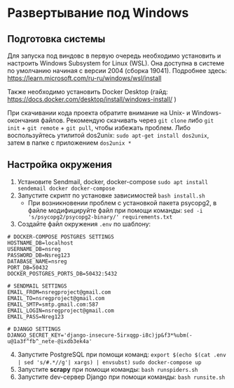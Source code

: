 # Развертывание под Windows

## Подготовка системы

Для запуска под виндовс в первую очередь необходимо установить и настроить Windows Subsystem for Linux (WSL). Она доступна в системе по умолчанию начиная с версии 2004 (сборка 19041). Подробнее здесь: https://learn.microsoft.com/ru-ru/windows/wsl/install

Также необходимо установить Docker Desktop (гайд: https://docs.docker.com/desktop/install/windows-install/ )

При скачивании кода проекта обратите внимание на Unix- и Windows-окончания файлов. Рекомендую скачивать через `git clone` либо `git init` + `git remote` + `git pull`, чтобы избежать проблем. Либо воспользуйтесь утилитой dos2unix:
`sudo apt-get install dos2unix`, затем в папке с приложением
`dos2unix *`

## Настройка окружения

1. Установите Sendmail, docker, docker-compose
`sudo apt install sendemail docker docker-compose`
2. Запустите скрипт по установке зависимостей
`bash install.sh`
	* При возникновении проблем с установкой пакета psycopg2, в файле модифицируйте файл при помощи команды:
	 `sed -i 's/psycopg2/psycopg2-binary/' requirements.txt` 
3. Создайте файл окружения `.env` по шаблону:
```
# DOCKER-COMPOSE POSTGRES SETTINGS
HOSTNAME_DB=localhost
USERNAME_DB=nsreg
PASSWORD_DB=Nsreg123
DATABASE_NAME=nsreg
PORT_DB=50432
DOCKER_POSTGRES_PORTS_DB=50432:5432

# SENDMAIL SETTINGS
EMAIL_FROM=nsregproject@gmail.com
EMAIL_TO=nsregproject@gmail.com
EMAIL_SMTP=smtp.gmail.com:587
EMAIL_LOGIN=nsregproject@gmail.com
EMAIL_PASS=Nreg123

# DJANGO SETTINGS
DJANGO_SECRET_KEY='django-insecure-5irxqgp-i8c)jp&f3*%ubm(-u@1a3f^fb^_nete-@ixdb3ek4a'
```
4. Запустите PostgreSQL при помощи команд:
`export $(echo $(cat .env | sed 's/#.*//g'| xargs) | envsubst)`
`sudo docker-compose up`
5. Запустите <b>scrapy</b> при помощи команды:
`bash runspiders.sh`
6. Запустите dev-сервер Django при помощи команды:
`bash runsite.sh`
